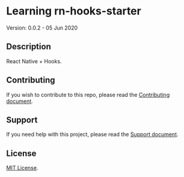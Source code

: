 # Learning rn-hooks-starter

Version: 0.0.2 - 05 Jun 2020

## Description

React Native + Hooks.

## Contributing

If you wish to contribute to this repo, please read the [Contributing document](.github/CONTRIBUTING.md).

## Support

If you need help with this project, please read the [Support document](.github/SUPPORT.md).

## License

[MIT License](LICENSE).

